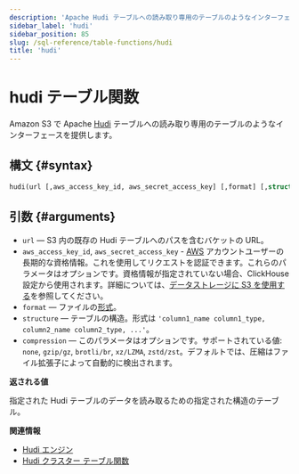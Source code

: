```yaml
---
description: 'Apache Hudi テーブルへの読み取り専用のテーブルのようなインターフェースを Amazon S3 で提供します。'
sidebar_label: 'hudi'
sidebar_position: 85
slug: /sql-reference/table-functions/hudi
title: 'hudi'
---
```



# hudi テーブル関数

Amazon S3 で Apache [Hudi](https://hudi.apache.org/) テーブルへの読み取り専用のテーブルのようなインターフェースを提供します。

## 構文 {#syntax}

```sql
hudi(url [,aws_access_key_id, aws_secret_access_key] [,format] [,structure] [,compression])
```

## 引数 {#arguments}

- `url` — S3 内の既存の Hudi テーブルへのパスを含むバケットの URL。
- `aws_access_key_id`, `aws_secret_access_key` - [AWS](https://aws.amazon.com/) アカウントユーザーの長期的な資格情報。これを使用してリクエストを認証できます。これらのパラメータはオプションです。資格情報が指定されていない場合、ClickHouse 設定から使用されます。詳細については、[データストレージに S3 を使用する](/engines/table-engines/mergetree-family/mergetree.md/#table_engine-mergetree-s3)を参照してください。
- `format` — ファイルの[形式](/interfaces/formats)。
- `structure` — テーブルの構造。形式は `'column1_name column1_type, column2_name column2_type, ...'`。
- `compression` — このパラメータはオプションです。サポートされている値: `none`, `gzip/gz`, `brotli/br`, `xz/LZMA`, `zstd/zst`。デフォルトでは、圧縮はファイル拡張子によって自動的に検出されます。

**返される値**

指定された Hudi テーブルのデータを読み取るための指定された構造のテーブル。

**関連情報**

- [Hudi エンジン](/engines/table-engines/integrations/hudi.md)
- [Hudi クラスター テーブル関数](/sql-reference/table-functions/hudiCluster.md)
